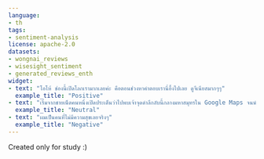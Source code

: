 ```yaml
---
language:
- th
tags:
- sentiment-analysis
license: apache-2.0
datasets:
- wongnai_reviews
- wisesight_sentiment
- generated_reviews_enth
widget:
- text: "โอโห้ ช่องนี้เปิดโลกเรามากเลยค่ะ คือตอนช่วงหาคำตอบเรานี่อึ้งไปเลย ดูจีเนียสมากๆๆ"
  example_title: "Positive"
- text: "เริ่มจากชายเน็ตคนหนึ่งเปิดประเด็นว่าไปพบเจ้าจุดดำลึกลับนี้กลางมหาสมุทรใน Google Maps จนนำไปสู่การเสาะหาคำตอบ และพบว่าจริง ๆ แล้วมันคืออะไรกันแน่"
  example_title: "Neutral"
- text: "ผมเป็นคนที่ไม่มีความสุขเลยจริงๆ"
  example_title: "Negative"
---
```


Created only for study :)
